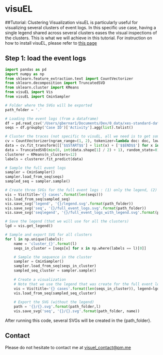 # visuEL 

##Tutorial: Clustering Visualization
visuEL is particularly useful for visualizing several clusters of event logs. In this specific use case, having a single legend shared across several clusters eases the visual inspections of the clusters. This is what we will achieve in this tutorial. For instruction on how to install visuEL, please refer to [this page](README.md) 

## Step 1: load the event logs
```python
import pandas as pd
import numpy as np
from sklearn.feature_extraction.text import CountVectorizer
from sklearn.decomposition import TruncatedSVD
from sklearn.cluster import KMeans
from visuEL import Vis
from visuEL import CminSampler

# Folder where the SVGs will be exported
path_folder = '.'

# Loading the event logs (from a dataframe)
df = pd.read_csv('/Users/gbernar1/Documents/Dev/0_data/xes-standard-dataset/bpi_2020/PermitLog.csv')
seqs = df.groupby('Case ID')['Activity'].agg(list).tolist()

# Cluster the traces (not specific to visuEL, all we need is to get some labels)
cv = CountVectorizer(ngram_range=(1, 2), tokenizer=lambda doc: doc, lowercase=False, max_features=1024)
data = cv.fit_transform([['$$START$$'] + list(x) + ['$$END$$'] for x in list(seqs)])
data = TruncatedSVD(min(8, int(data.shape[1] / 2) + 1), random_state=0).fit_transform(data).astype(np.float32)
clusterer = KMeans(n_clusters=12)
labels = clusterer.fit_predict(data)

# Sample the full event logs
sampler = CminSampler()
sampler.load_from_seq(seqs)
sampled_seq = sampler.sample()

# Create three SVGs for the full event logs : (1) only the legend, (2) only the sequence, (3) both
vis = Vis(title='{} cases'.format(len(seqs)))
vis.load_from_seq(sampled_seq)
vis.save_svg('legend', '{}/legend.svg'.format(path_folder))
vis.save_svg('seq', '{}/full_event_logs.svg'.format(path_folder))
vis.save_svg('seqlegend', '{}/full_event_logs_with_legend.svg'.format(path_folder))

# Save the legend (that we will use for all the clusters)
lgd = vis.get_legend()

# Sample and export SVG for all clusters
for l in np.unique(labels):
    name = 'cluster_{}'.format(l)
    seqs_in_cluster = [seqs[x] for x in np.where(labels == l)[0]]

    # Sample the sequence in the cluster
    sampler = CminSampler()
    sampler.load_from_seq(seqs_in_cluster)
    sampled_seq_cluster = sampler.sample()
    
    # Create a visualization
    # Note that we use the legend that was create for the full event logs
    vis = Vis(title='{} cases'.format(len(seqs_in_cluster)), legend=lgd)
    vis.load_from_seq(sampled_seq_cluster)
    
    # Export the SVG (without the legend)
    path = '{}/{}.svg'.format(path_folder,l)
    vis.save_svg('seq', '{}/{}.svg'.format(path_folder, name))
```

After running this code, several SVGs will be created in the {path_folder}. 

## Contact
Please do not hesitate to contact me at visuel_contact@pm.me
